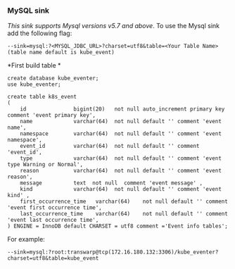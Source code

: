 ### MySQL sink

*This sink supports Mysql versions v5.7 and above*.
To use the Mysql sink add the following flag:

	--sink=mysql:?<MYSQL_JDBC_URL>?charset=utf8&table=<Your Table Name>
    (table name default is kube_event)

*First build table *

```
create database kube_eventer;
use kube_eventer;

create table k8s_event
(
    id               bigint(20)   not null auto_increment primary key comment 'event primary key',
    name             varchar(64)  not null default '' comment 'event name',
    namespace        varchar(64)  not null default '' comment 'event namespace',
    event_id         varchar(64)  not null default '' comment 'event_id',
    type             varchar(64)  not null default '' comment 'event type Warning or Normal',
    reason           varchar(64)  not null default '' comment 'event reason',
    message          text  not null  comment 'event message' ,
    kind             varchar(64)  not null default '' comment 'event kind' ,
    first_occurrence_time   varchar(64)    not null default '' comment 'event first occurrence time',
    last_occurrence_time    varchar(64)    not null default '' comment 'event last occurrence time',
) ENGINE = InnoDB default CHARSET = utf8 comment ='Event info tables';
```

For example:

    --sink=mysql:?root:transwarp@tcp(172.16.180.132:3306)/kube_eventer?charset=utf8&table=kube_event
